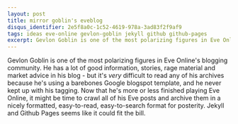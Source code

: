 ```yaml
---
layout: post
title: mirror goblin's eveblog
disqus_identifier: 2e5f8a0c-1c52-4619-978a-3ad83f2f9af9
tags: ideas eve-online gevlon-goblin jekyll github github-pages
excerpt: Gevlon Goblin is one of the most polarizing figures in Eve Online's blogging community.  
---
```


Gevlon Goblin is one of the most polarizing figures in Eve Online's blogging community.  He has a lot of good information, stories, rage material and market advice in his blog - but it's _very_ difficult to read any of his archives because he's using a barebones Google blogspot template, and he never kept up with his tagging.  Now that he's more or less finished playing Eve Online, it might be time to crawl all of his Eve posts and archive them in a nicely formatted, easy-to-read, easy-to-search format for posterity.  Jekyll and Github Pages seems like it could fit the bill.